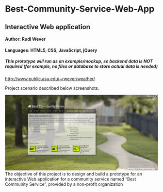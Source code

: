 # Best-Community-Service-Web-App
## Interactive Web application

#### Author: Rudi Wever
#### Languages: HTML5, CSS, JavaScript, jQuery
##### *This prototype will run as an example/mockup, so backend data is NOT required (for example, no files or database to store actual data is needed)*
http://www.public.asu.edu/~rwever/weather/

Project scenario described below screenshots.

![Best Community Service Mainpage screenshot](https://github.com/rwever-projects/Best-Community-Service-Web-App/blob/master/BCS_Mainpage_Screenshot.png)
The objective of this project is to design and build a prototype for an interactive Web application for a community service named “Best Community Service”, provided by a non-profit organization
